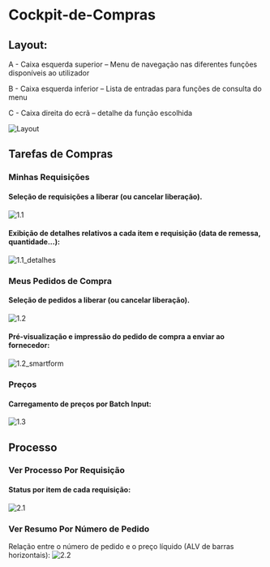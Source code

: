 # Cockpit-de-Compras

## Layout:

A - Caixa esquerda superior – Menu de navegação nas diferentes funções disponíveis ao
utilizador

B - Caixa esquerda inferior – Lista de entradas para funções de consulta do menu

C - Caixa direita do ecrã – detalhe da função escolhida

![Layout](https://github.com/miguelangelooscardoso/Cockpit-de-Compras/blob/main/img/Layout.png)

## Tarefas de Compras

### Minhas Requisições

#### Seleção de requisições a liberar (ou cancelar liberação).
![1.1](https://github.com/miguelangelooscardoso/Cockpit-de-Compras/blob/main/img/1.1.png)

#### Exibição de detalhes relativos a cada item e requisição (data de remessa, quantidade...):
![1.1_detalhes](https://github.com/miguelangelooscardoso/Cockpit-de-Compras/blob/main/img/1.1_detalhes.png)

### Meus Pedidos de Compra

#### Seleção de pedidos a liberar (ou cancelar liberação).
![1.2](https://github.com/miguelangelooscardoso/Cockpit-de-Compras/blob/main/img/1.2.png)

#### Pré-visualização e impressão do pedido de compra a enviar ao fornecedor:
![1.2_smartform](https://github.com/miguelangelooscardoso/Cockpit-de-Compras/blob/main/img/1.2_smartform.png)

### Preços

#### Carregamento de preços por Batch Input:
![1.3](https://github.com/miguelangelooscardoso/Cockpit-de-Compras/blob/main/img/1.3.png)

## Processo

### Ver Processo Por Requisição

#### Status por item de cada requisição:
![2.1](https://github.com/miguelangelooscardoso/Cockpit-de-Compras/blob/main/img/2.1.png)

### Ver Resumo Por Número de Pedido

Relação entre o número de pedido e o preço líquido (ALV de barras horizontais):
![2.2](https://github.com/miguelangelooscardoso/Cockpit-de-Compras/blob/main/img/2.2.png)


